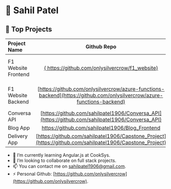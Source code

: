 # :floppy_disk: Sahil Patel

 
## 👀 Top Projects
| Project Name | Github Repo | Link |
| :--- | :----: | :----: |
| F1 Website Frontend| [( https://github.com/onlysilvercrow/f1_website)](https://github.com/onlysilvercrow/f1_website) | [https://ambitious-pebble-02008e903.2.azurestaticapps.net/](https://ambitious-pebble-02008e903.2.azurestaticapps.net/) |
| F1 Website Backend| [https://github.com/onlysilvercrow/azure-functions-backend](https://github.com/onlysilvercrow/azure-functions-backend) | [https://ambitious-pebble-02008e903.2.azurestaticapps.net/](https://ambitious-pebble-02008e903.2.azurestaticapps.net/) |
| Conversa API | [https://github.com/sahilpatel1906/Conversa_API](https://github.com/sahilpatel1906/Conversa_API) | N/A |
| Blog App | https://github.com/sahilpatel1906/Blog_Frontend | N/A |
| Delivery App | [https://github.com/sahilpatel1906/Capstone_Project](https://github.com/sahilpatel1906/Capstone_Project) | N/A |


- 🌱 I’m currently learning Angular.js at CookSys.
- 💞️ I’m looking to collaborate on full stack projects.
- 📫 You can contact me on sahilpatel1906@gmail.com.
- ⚡ Personal Github: [https://github.com/onlysilvercrow](https://github.com/onlysilvercrow). 

<!---
sahilpatel1906/sahilpatel1906 is a ✨ special ✨ repository because its `README.md` (this file) appears on your GitHub profile.
You can click the Preview link to take a look at your changes.
--->
